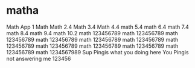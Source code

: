 # matha
Math App 1
Math
Math 2.4
Math 3.4
Math 4.4
math 5.4
math 6.4
math 7.4
math 8.4
math 9.4
math 10.2
math 123456789
math 123456789
math 123456789
math 123456789
math 123456789
math 123456789
math 123456789
math 123456789
math 123456789
math 123456789
math 123456789
math 1234567989
Sup Pingis what you doing here
You Pingis not answering me 
123456